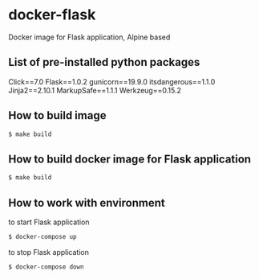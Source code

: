 # docker-flask

Docker image for Flask application, Alpine based

## List of pre-installed python packages

Click==7.0
Flask==1.0.2
gunicorn==19.9.0
itsdangerous==1.1.0
Jinja2==2.10.1
MarkupSafe==1.1.1
Werkzeug==0.15.2


## How to build image
```sh
$ make build
```

## How to build docker image for Flask application

```sh
$ make build
```

## How to work with environment

to start Flask application
```sh
$ docker-compose up
```
to stop Flask application
```sh
$ docker-compose down
``` 




